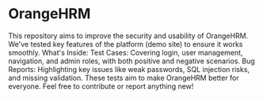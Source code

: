 # OrangeHRM
This repository aims to improve the security and usability of OrangeHRM. We've tested key features of the platform (demo site) to ensure it works smoothly.
What's Inside:
Test Cases: Covering login, user management, navigation, and admin roles, with both positive and negative scenarios.
Bug Reports: Highlighting key issues like weak passwords, SQL injection risks, and missing validation.
These tests aim to make OrangeHRM better for everyone. Feel free to contribute or report anything new!
